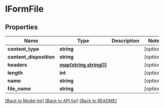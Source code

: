 # IFormFile

## Properties
Name | Type | Description | Notes
------------ | ------------- | ------------- | -------------
**content_type** | **string** |  | [optional] 
**content_disposition** | **string** |  | [optional] 
**headers** | [**map[string,string[]]**](array.md) |  | [optional] 
**length** | **int** |  | [optional] 
**name** | **string** |  | [optional] 
**file_name** | **string** |  | [optional] 

[[Back to Model list]](../README.md#documentation-for-models) [[Back to API list]](../README.md#documentation-for-api-endpoints) [[Back to README]](../README.md)


